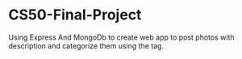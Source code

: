 # CS50-Final-Project

Using Express And MongoDb to create web app to post photos with description and categorize them using the tag.